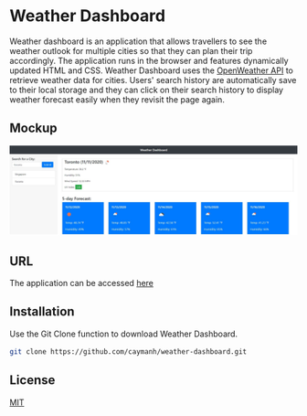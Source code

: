 # Weather Dashboard

Weather dashboard is an application that allows travellers to see the weather outlook for multiple cities so that they can plan their trip accordingly. The application runs in the browser and features dynamically updated HTML and CSS. Weather Dashboard uses the [OpenWeather API](https://openweathermap.org/api) to retrieve weather data for cities. Users' search history are automatically save to their local storage and they can click on their search history to display weather forecast easily when they revisit the page again.

## Mockup

<p align="center">
  <img alt="weather-dashboard" src="https://github.com/caymanh/weather-dashboard/blob/main/assets/image/app-screenshot.JPG">
</p>


## URL

The application can be accessed [here](https://caymanh.github.io/weather-dashboard/)

## Installation

Use the Git Clone function to download Weather Dashboard.

```bash
git clone https://github.com/caymanh/weather-dashboard.git
```
## License
[MIT](https://choosealicense.com/licenses/mit/)